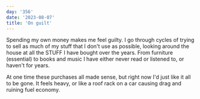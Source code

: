 ```yaml
---
day: '356'
date: '2023-08-07'
title: 'On guilt'
---
```


Spending my own money makes me feel guilty. I go through cycles of trying to sell as much of my stuff that I don't use as possible, looking around the house at all the STUFF I have bought over the years. From furniture (essential) to books and music I have either never read or listened to, or haven't for years.

At one time these purchases all made sense, but right now I'd just like it all to be gone. It feels heavy, or like a roof rack on a car causing drag and ruining fuel economy.
